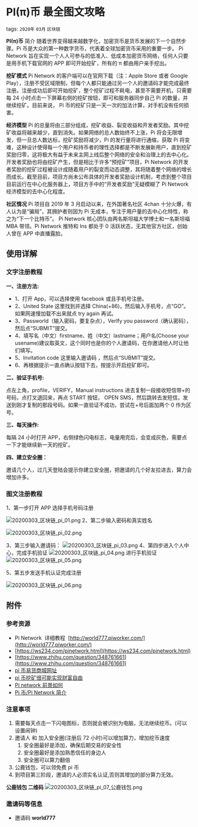 # PI(π)币 最全图文攻略

tags: `2020年` `03月` `区块链`

**PI(π)币** 简介
随着世界变得越来越数字化，加密货币是货币发展的下一个自然步骤。Pi 币是大众的第一种数字货币，代表着全球加密货币采用的重要一步。
Pi Network 旨在实现一个人人可参与的低准入、低成本加密货币网络，任何人只要是用手机下载官网的 APP 即可开始挖矿，所有的 π 都由用户亲手挖出。

**挖矿模式**
Pi Network 的客户端可以在官网下载（注：Apple Store 或者 Google Play），注册不受区域限制，但每个人都只能通过另一个人的邀请码才能完成最终注册。注册成功后即可开始挖矿，整个挖矿过程不耗电，甚至不需要开机，只需要每 24 小时点击一下屏幕右侧的挖矿按钮，即可和服务器同步自己 Pi 的数量，并继续挖矿。目前来说， Pi 币的挖矿只是一天一次的加法计算，对手机没有任何损害。

**经济模型**
Pi 的总量将由三部分组成，挖矿收益、裂变收益和开发者奖励。其中挖矿收益将越来越少，直到消失。如果网络的总人数始终不上涨，Pi 将会无限增发，但一旦总人数达标，挖矿奖励将减少，Pi 的发行量将进行通缩，获取 Pi 将变难，这种设计使得每一个用户和持币者的理性选择都是不断发展新用户，直到挖矿奖励归零，这将极大有益于未来主网上线后整个网络的安全和治理上的去中心化。
开发者奖励也将由挖矿产生，但是相比于许多“预挖矿”项目，Pi Network 的开发者奖励的挖矿过程被设计成随着用户的裂变而动态调整，其将随着整个网络的增长而成长。截至目前，项目方尚未公布具体的开发者奖励设计机制，考虑到整个项目目前运行在中心化服务器上，项目方手中的“开发者奖励”无疑模糊了 Pi Network 经济模型的去中心化程度。

**社区情况**
Pi 项目自 2019 年 3 月启动以来，在外国著名社区 4chan 十分火爆，有人认为是“骗局”，其拥护者则因为 Pi 无成本，专注于用户量的去中心化特性，称之为“下一个比特币”。
Pi Network 核心团队由两名斯坦福大学博士和一名斯坦福 MBA 带领。Pi Network 推特和 Ins 都处于 0 活跃状态，无其他官方社区，创始人曾在 APP 中直播露脸。

## 使用详解

### 文字注册教程

**一、注册方法:**

- 1、打开 App，可以选择使用 facebook 或且手机号注册。
- 2、United State 这里找到并选择 China(+86)，然后输入手机号，点“GO”。如果网速慢加载不出来就点 try again 再试。
- 3、Passworld（输入密码，要复杂点），Verlfy you password（确认密码），然后点“SUBMIT”提交。
- 4、填写名（中文）firstname、姓（中文）lastname；用户名(Choose your usename)建议取英文，这个同时也是你的个人邀请码，在你邀请他人时让他们填写。
- 5、Invitation code 这里输入邀请码 ，然后点“SUBMIT”提交。
- 6、再根据提示一直点确认按钮下去，按提示开启挖矿即可。

**二、验证手机号:**

点左上角，profile，VERIFY，Manual instructions 进去复制一段接收短信带+的号码，点打叉退回来，再点 START 按钮，
OPEN SMS，然后跳转去发短信，发送到刚才复制的那段号码。如果一直验证不成功，尝试在+号后面加两个 0 作为区号。

**三、每天操作:**

每隔 24 小时打开 APP，右侧绿色闪电标志，电量用完后，会变成灰色，需要点一下才能继续新一天的挖矿。

**四、建立安全圈：**

邀请几个人，过几天登陆会提示你建立安全圈，把邀请的几个好友拉进去，算力会增加许多。

### 图文注册教程

1、第一步打开 APP 选择手机号码注册

![20200303_区块链_pi_01.png](https://raw.githubusercontent.com/fansichao/images/master/markdown/20200303_%E5%8C%BA%E5%9D%97%E9%93%BE_pi_01.png)
2、第二步输入密码和真实姓名

![20200303_区块链_pi_02.png](https://raw.githubusercontent.com/fansichao/images/master/markdown/20200303_%E5%8C%BA%E5%9D%97%E9%93%BE_pi_02.png)

3、第三步输入邀请码：
![20200303_区块链_pi_03.png](https://raw.githubusercontent.com/fansichao/images/master/markdown/20200303_%E5%8C%BA%E5%9D%97%E9%93%BE_pi_03.png)
4、第四步进入个人中心，完成手机验证
![20200303_区块链_pi_04.png](https://raw.githubusercontent.com/fansichao/images/master/markdown/20200303_%E5%8C%BA%E5%9D%97%E9%93%BE_pi_04.png)
进行手机验证
![20200303_区块链_pi_05.png](https://raw.githubusercontent.com/fansichao/images/master/markdown/20200303_%E5%8C%BA%E5%9D%97%E9%93%BE_pi_05.png)

5、第五步发送手机认证完成注册

![20200303_区块链_pi_06.png](https://raw.githubusercontent.com/fansichao/images/master/markdown/20200303_%E5%8C%BA%E5%9D%97%E9%93%BE_pi_06.png)

## 附件

### 参考资源

- Pi Network  详细教程  [http://world777.piworker.com/](http://world777.piworker.com/)
- [https://ws234.com/pinetwork.html](https://ws234.com/pinetwork.html)
- [https://www.zhihu.com/question/348761661](https://www.zhihu.com/question/348761661)
- [pi 币易货商城网址](https://paypi.shop)
- [pi 币挖矿很可能实现财富自由](https://m.jinse.com/blockchain/576343.html?source=m)
- [Pi network 前景如何](https://www.zhihu.com/question/348761661)
- [Pi 币/Pi Network 简介](https://blog.csdn.net/Leyoo/article/details/102993270)

### 注意事项

1. 需要每天点击一下闪电图标，否则就会被识别为电脑，无法继续挖币。(可以设置闹钟)
2. 邀请人 和 加入安全圈(注册后 72 小时)可以增加算力，增加挖币速度
   1. 安全圈最好是添加，确保后期交易的安全性
   2. 安全圈最好是添加熟悉信任的身边人
   3. 安全圈可以算力翻倍
3. 公鹿钱包，可以领免费 pi 币
4. 到项目第三阶段，邀请的人必须实名认证,否则其增加的部分算力无效。

**公鹿钱包 二维码**
![20200303_区块链_pi_07_公鹿钱包.png](https://raw.githubusercontent.com/fansichao/images/master/markdown/20200303_%E5%8C%BA%E5%9D%97%E9%93%BE_pi_07_%E5%85%AC%E9%B9%BF%E9%92%B1%E5%8C%85.png)

### 邀请码等信息

- 邀请码 **world777**
